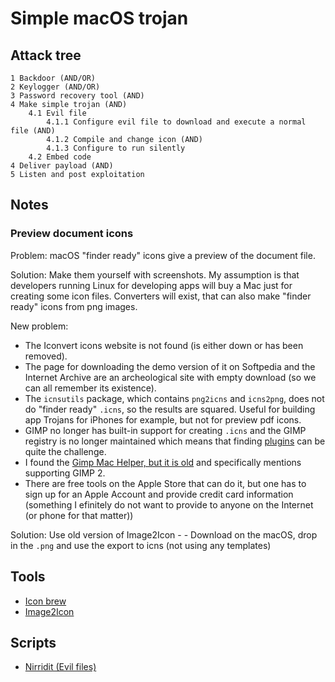 # Simple macOS trojan

## Attack tree
```text
1 Backdoor (AND/OR)
2 Keylogger (AND/OR)
3 Password recovery tool (AND)
4 Make simple trojan (AND)
    4.1 Evil file
        4.1.1 Configure evil file to download and execute a normal file (AND)
        4.1.2 Compile and change icon (AND)
        4.1.3 Configure to run silently
    4.2 Embed code
4 Deliver payload (AND)
5 Listen and post exploitation
```

## Notes

### Preview document icons
Problem: macOS "finder ready" icons give a preview of the document file.

Solution: Make them yourself with screenshots. My assumption is that developers running Linux for developing apps will 
buy a Mac just for creating some icon files. Converters will exist, that can also make "finder ready" icons from png
images.

New problem:
* The Iconvert icons website is not found (is either down or has been removed). 
* The page for downloading the demo version of it on Softpedia and the Internet Archive are an archeological site with empty download (so we can all remember its existence).
* The `icnsutils` package, which contains `png2icns` and `icns2png`, does not do "finder ready" `.icns`, so the results are squared. Useful for building app Trojans for iPhones for example, but not for preview pdf icons.
* GIMP no longer has built-in support for creating `.icns` and the GIMP registry is no longer maintained which means that finding [plugins](https://shotkit.com/gimp-plugins/) can be quite the challenge. 
* I found the [Gimp Mac Helper, but it is old](https://osdn.net/projects/sfnet_gimp-mac-helper/) and specifically mentions supporting GIMP 2.
* There are free tools on the Apple Store that can do it, but one has to sign up for an Apple Account and provide credit card information (something I efinitely do not want to provide to anyone on the Internet (or phone for that matter))

Solution: Use old version of Image2Icon - - Download on the macOS, drop in the `.png` and use the export to icns (not using any templates)

## Tools

* [Icon brew](https://iconbrew.com/)
* [Image2Icon](https://download.cnet.com/Image2icon/3000-2195_4-76407711.html)

## Scripts

* [Nirridit (Evil files)](https://github.com/tymyrddin/nirridit)
